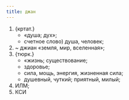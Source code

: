 ```yaml
---
title: джан
---
```


1. {кртат.}
    * «душа; дух»;
    * счетное слово) душа, человек;
2. ~ джиан «земля, мир, вселенная»;
3. {тюрк.}
    * «жизнь; существование;
    * здоровье;
    * сила, мощь, энергия, жизненная сила;
    * душевный, чуткий; приятный, милый;
4. ИЛМ;
5. КСИ
